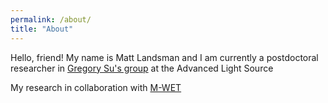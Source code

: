 ```yaml
---
permalink: /about/
title: "About"
---
```


Hello, friend! My name is Matt Landsman and I am currently a postdoctoral researcher in [Gregory Su's group](https://sumaterialslab.lbl.gov/) at the Advanced Light Source


My research
in collaboration with [M-WET](https://mwet.utexas.edu/)
